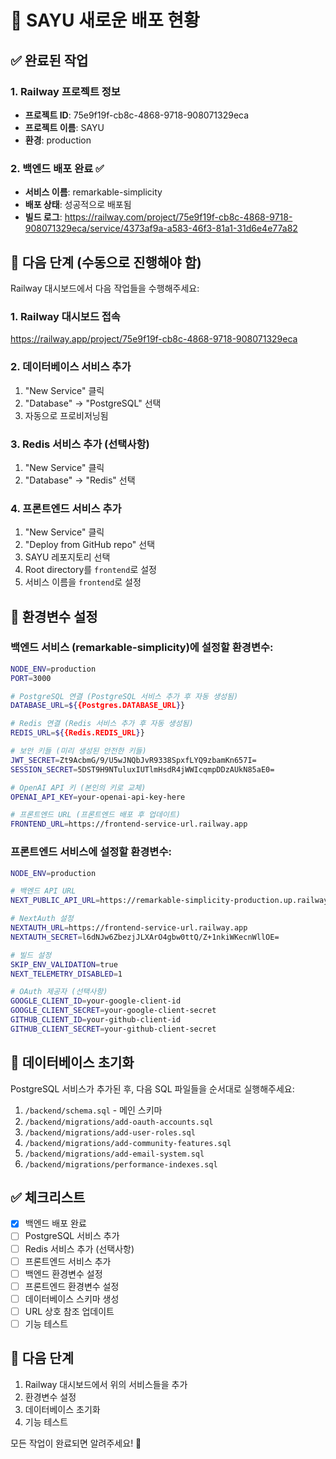 # 🚀 SAYU 새로운 배포 현황

## ✅ 완료된 작업

### 1. Railway 프로젝트 정보
- **프로젝트 ID**: 75e9f19f-cb8c-4868-9718-908071329eca
- **프로젝트 이름**: SAYU
- **환경**: production

### 2. 백엔드 배포 완료 ✅
- **서비스 이름**: remarkable-simplicity
- **배포 상태**: 성공적으로 배포됨
- **빌드 로그**: https://railway.com/project/75e9f19f-cb8c-4868-9718-908071329eca/service/4373af9a-a583-46f3-81a1-31d6e4e77a82

## 🔄 다음 단계 (수동으로 진행해야 함)

Railway 대시보드에서 다음 작업들을 수행해주세요:

### 1. Railway 대시보드 접속
https://railway.app/project/75e9f19f-cb8c-4868-9718-908071329eca

### 2. 데이터베이스 서비스 추가
1. "New Service" 클릭
2. "Database" → "PostgreSQL" 선택
3. 자동으로 프로비저닝됨

### 3. Redis 서비스 추가 (선택사항)
1. "New Service" 클릭
2. "Database" → "Redis" 선택

### 4. 프론트엔드 서비스 추가
1. "New Service" 클릭
2. "Deploy from GitHub repo" 선택
3. SAYU 레포지토리 선택
4. Root directory를 `frontend`로 설정
5. 서비스 이름을 `frontend`로 설정

## 🔧 환경변수 설정

### 백엔드 서비스 (remarkable-simplicity)에 설정할 환경변수:

```bash
NODE_ENV=production
PORT=3000

# PostgreSQL 연결 (PostgreSQL 서비스 추가 후 자동 생성됨)
DATABASE_URL=${{Postgres.DATABASE_URL}}

# Redis 연결 (Redis 서비스 추가 후 자동 생성됨)
REDIS_URL=${{Redis.REDIS_URL}}

# 보안 키들 (미리 생성된 안전한 키들)
JWT_SECRET=Zt9AcbmG/9/U5wJNQbJvR9338SpxfLYQ9zbamKn657I=
SESSION_SECRET=5DST9H9NTuluxIUTlmHsdR4jWWIcqmpDDzAUkN85aE0=

# OpenAI API 키 (본인의 키로 교체)
OPENAI_API_KEY=your-openai-api-key-here

# 프론트엔드 URL (프론트엔드 배포 후 업데이트)
FRONTEND_URL=https://frontend-service-url.railway.app
```

### 프론트엔드 서비스에 설정할 환경변수:

```bash
NODE_ENV=production

# 백엔드 API URL
NEXT_PUBLIC_API_URL=https://remarkable-simplicity-production.up.railway.app

# NextAuth 설정
NEXTAUTH_URL=https://frontend-service-url.railway.app
NEXTAUTH_SECRET=l6dNJw6ZbezjJLXArO4gbw0ttQ/Z+1nkiWKecnWllOE=

# 빌드 설정
SKIP_ENV_VALIDATION=true
NEXT_TELEMETRY_DISABLED=1

# OAuth 제공자 (선택사항)
GOOGLE_CLIENT_ID=your-google-client-id
GOOGLE_CLIENT_SECRET=your-google-client-secret
GITHUB_CLIENT_ID=your-github-client-id
GITHUB_CLIENT_SECRET=your-github-client-secret
```

## 📝 데이터베이스 초기화

PostgreSQL 서비스가 추가된 후, 다음 SQL 파일들을 순서대로 실행해주세요:

1. `/backend/schema.sql` - 메인 스키마
2. `/backend/migrations/add-oauth-accounts.sql`
3. `/backend/migrations/add-user-roles.sql`
4. `/backend/migrations/add-community-features.sql`
5. `/backend/migrations/add-email-system.sql`
6. `/backend/migrations/performance-indexes.sql`

## ✅ 체크리스트

- [x] 백엔드 배포 완료
- [ ] PostgreSQL 서비스 추가
- [ ] Redis 서비스 추가 (선택사항)
- [ ] 프론트엔드 서비스 추가
- [ ] 백엔드 환경변수 설정
- [ ] 프론트엔드 환경변수 설정
- [ ] 데이터베이스 스키마 생성
- [ ] URL 상호 참조 업데이트
- [ ] 기능 테스트

## 🎯 다음 단계

1. Railway 대시보드에서 위의 서비스들을 추가
2. 환경변수 설정
3. 데이터베이스 초기화
4. 기능 테스트

모든 작업이 완료되면 알려주세요! 🚀